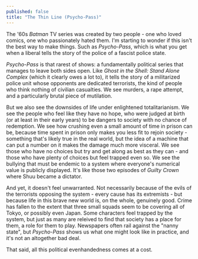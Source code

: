 ```yaml
---
published: false
title: "The Thin Line (Psycho-Pass)"
---
```


The '60s *Batman* TV series was created by two people - one who loved comics, one who
passionately hated them. I'm starting to wonder if this isn't the best way to make things. Such as *Psycho-Pass*, which is what you get when a liberal tells the story of the police of a fascist police state.

*Psycho-Pass* is that rarest of shows: a fundamentally political series that manages to leave both sides open. Like *Ghost in the Shell: Stand Alone Complex* (which it clearly owes a lot to), it tells the story of a militarized police unit whose opponents are dedicated terrorists, the kind of people who think nothing of civilian casualties. We see murders, a rape attempt, and a particularly brutal piece of mutilation.

But we also see the downsides of life under enlightened totalitarianism. We see the people who feel like they have no hope, who were judged at birth (or at least in their early years) to be dangers to society with no chance of redemption. We see how crushing even a small amount of time in prison can be, because time spent in prison only makes you less fit to rejoin society - something that's likely true in the real world, but the idea of a machine that can put a number on it makes the damage much more visceral. We see those who have no choices but try and get along as best as they can - and those who have plenty of choices but feel trapped even so. We see the bullying that must be endemic to a system where everyone's numerical value is publicly displayed. It's like those two episodes of *Guilty Crown* where Shuu became a dictator.

And yet, it doesn't feel unwarranted. Not necessarily because of the evils of the terrorists opposing the system - every cause has its extremists - but because life in this brave new world is, on the whole, genuinely good. Crime has fallen to the extent that three small squads seem to be covering all of Tokyo, or possibly even Japan. Some characters feel trapped by the system, but just as many are releived to find that society has a place for them, a role for them to play. Newspapers often rail against the "nanny state", but *Psycho-Pass* shows us what one might look like in practice, and it's not an altogether bad deal.

That said, all this political evenhandedness comes at a cost. 